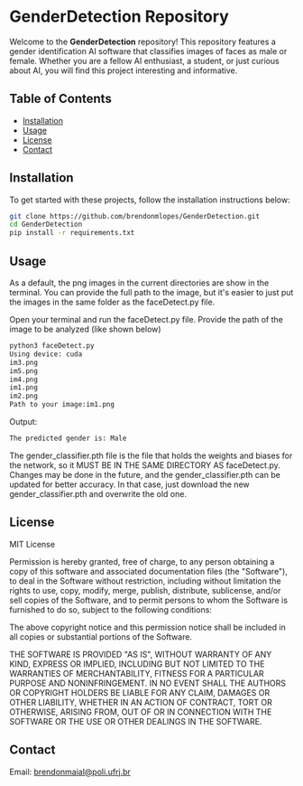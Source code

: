 # GenderDetection Repository


Welcome to the **GenderDetection** repository! This repository features a gender identification AI software that classifies images of faces as male or female. Whether you are a fellow AI enthusiast, a student, or just curious about AI, you will find this project interesting and informative.


## Table of Contents
- [Installation](#installation)
- [Usage](#usage)
- [License](#license)
- [Contact](#contact)

## Installation
To get started with these projects, follow the installation instructions below:

```bash
git clone https://github.com/brendonmlopes/GenderDetection.git
cd GenderDetection
pip install -r requirements.txt
```
## Usage
As a default, the png images in the current directories are show in the terminal. You can provide the full path to the image, but it's easier to just put the images in the same folder as the faceDetect.py file.

Open your terminal and run the faceDetect.py file.
Provide the path of the image to be analyzed (like shown below)
```bash
python3 faceDetect.py 
Using device: cuda
im3.png
im5.png
im4.png
im1.png
im2.png
Path to your image:im1.png
```
Output:
```bash
The predicted gender is: Male
```
The gender_classifier.pth file is the file that holds the weights and biases for the network, so it MUST BE IN THE SAME DIRECTORY AS faceDetect.py. Changes may be done in the future, and the gender_classifier.pth can be updated for better accuracy. In that case, just download the new gender_classifier.pth and overwrite the old one.

## License
MIT License

Permission is hereby granted, free of charge, to any person obtaining a copy of this software and associated documentation files (the "Software"), to deal in the Software without restriction, including without limitation the rights to use, copy, modify, merge, publish, distribute, sublicense, and/or sell copies of the Software, and to permit persons to whom the Software is furnished to do so, subject to the following conditions:

The above copyright notice and this permission notice shall be included in all copies or substantial portions of the Software.

THE SOFTWARE IS PROVIDED "AS IS", WITHOUT WARRANTY OF ANY KIND, EXPRESS OR IMPLIED, INCLUDING BUT NOT LIMITED TO THE WARRANTIES OF MERCHANTABILITY, FITNESS FOR A PARTICULAR PURPOSE AND NONINFRINGEMENT. IN NO EVENT SHALL THE AUTHORS OR COPYRIGHT HOLDERS BE LIABLE FOR ANY CLAIM, DAMAGES OR OTHER LIABILITY, WHETHER IN AN ACTION OF CONTRACT, TORT OR OTHERWISE, ARISING FROM, OUT OF OR IN CONNECTION WITH THE SOFTWARE OR THE USE OR OTHER DEALINGS IN THE SOFTWARE.

## Contact
Email: brendonmaial@poli.ufrj.br
